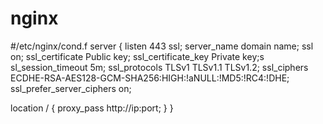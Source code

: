 # nginx
#/etc/nginx/cond.f
server {
	listen 443 ssl;
	server_name domain name;
	ssl on;
	ssl_certificate Public key;
	ssl_certificate_key Private key;s
	sl_session_timeout 5m;
	ssl_protocols TLSv1 TLSv1.1 TLSv1.2;
	ssl_ciphers ECDHE-RSA-AES128-GCM-SHA256:HIGH:!aNULL:!MD5:!RC4:!DHE;
	ssl_prefer_server_ciphers on;
	
location / {
	proxy_pass http://ip:port;
	}
}

